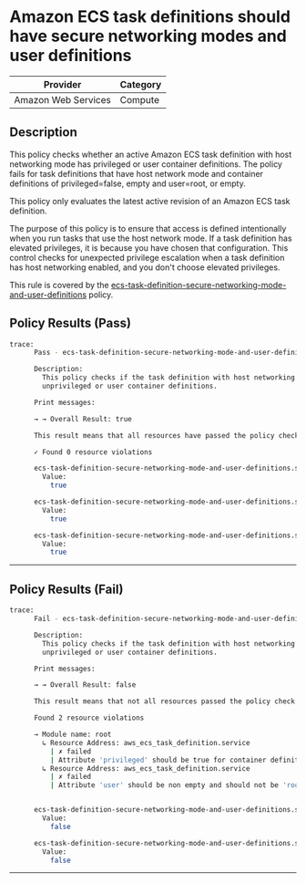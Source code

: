 # Amazon ECS task definitions should have secure networking modes and user definitions

| Provider            | Category     |
|---------------------|--------------|
| Amazon Web Services | Compute      |

## Description

This policy checks whether an active Amazon ECS task definition with host networking mode has privileged or user container definitions. The policy fails for task definitions that have host network mode and container definitions of privileged=false, empty and user=root, or empty.

This policy only evaluates the latest active revision of an Amazon ECS task definition.

The purpose of this policy is to ensure that access is defined intentionally when you run tasks that use the host network mode. If a task definition has elevated privileges, it is because you have chosen that configuration. This control checks for unexpected privilege escalation when a task definition has host networking enabled, and you don't choose elevated privileges.

This rule is covered by the [ecs-task-definition-secure-networking-mode-and-user-definitions](https://github.com/hashicorp/policy-library-NIST-Policy-Set-for-AWS-Terraform/blob/main/policies/ecs/ecs-task-definition-secure-networking-mode-and-user-definitions.sentinel) policy.

## Policy Results (Pass)
```bash
trace:
      Pass - ecs-task-definition-secure-networking-mode-and-user-definitions.sentinel

      Description:
        This policy checks if the task definition with host networking mode has
        unprivileged or user container definitions.

      Print messages:

      → → Overall Result: true

      This result means that all resources have passed the policy check for the policy ecs-task-definition-secure-networking-mode-and-user-definitions.

      ✓ Found 0 resource violations

      ecs-task-definition-secure-networking-mode-and-user-definitions.sentinel:115:1 - Rule "main"
        Value:
          true

      ecs-task-definition-secure-networking-mode-and-user-definitions.sentinel:107:1 - Rule "check_non_privileged_container_definitions"
        Value:
          true

      ecs-task-definition-secure-networking-mode-and-user-definitions.sentinel:111:1 - Rule "check_user_container_definitions"
        Value:
          true
```

---

## Policy Results (Fail)
```bash
trace:
      Fail - ecs-task-definition-secure-networking-mode-and-user-definitions.sentinel

      Description:
        This policy checks if the task definition with host networking mode has
        unprivileged or user container definitions.

      Print messages:

      → → Overall Result: false

      This result means that not all resources passed the policy check and the protected behavior is not allowed for the policy ecs-task-definition-secure-networking-mode-and-user-definitions.

      Found 2 resource violations

      → Module name: root
        ↳ Resource Address: aws_ecs_task_definition.service
          | ✗ failed
          | Attribute 'privileged' should be true for container definitions for the given task definition. Refer to https://docs.aws.amazon.com/securityhub/latest/userguide/ecs-controls.html#ecs-1 for more details.
        ↳ Resource Address: aws_ecs_task_definition.service
          | ✗ failed
          | Attribute 'user' should be non empty and should not be 'root' for container definitions for the given task definition. Refer to https://docs.aws.amazon.com/securityhub/latest/userguide/ecs-controls.html#ecs-1 for more details.


      ecs-task-definition-secure-networking-mode-and-user-definitions.sentinel:115:1 - Rule "main"
        Value:
          false

      ecs-task-definition-secure-networking-mode-and-user-definitions.sentinel:107:1 - Rule "check_non_privileged_container_definitions"
        Value:
          false
```

---